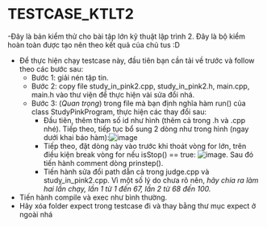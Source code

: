 # TESTCASE_KTLT2
-Đây là bản kiểm thử cho bài tập lớn kỹ thuật lập trình 2. Đây là bộ kiểm hoàn toàn được tạo nên theo kết quả của chủ tus :D
- Để thực hiện chạy testcase này, đầu tiên bạn cần tải về trước và follow theo các bước sau:
    - Bước 1: giải nén tập tin.
    - Bước 2: copy file study_in_pink2.cpp, study_in_pink2.h, main.cpp, main.h vào thư viện để thực hiện vài sửa đổi nhá.
    - Bước 3: (*Quan trọng*) trong file mà bạn định nghĩa hàm run() của class StudyPinkProgram, thực hiện các thay đổi sau:
        - Đầu tiên, thêm tham số id như hình (thêm cả trong .h và .cpp nhé). Tiếp theo, tiếp tục bổ sung 2 dòng như trong hình (ngay dưới khai báo hàm):![image](https://github.com/VuxNx/TESTCASE_KTLT2/assets/158649859/64706743-62dc-4f2b-90ef-b2a651bc116d)
        - Tiếp theo, đặt dòng này vào trước khi thoát vòng for lớn, trên điều kiện break vòng for nếu isStop() == true: ![image](https://github.com/VuxNx/TESTCASE_KTLT2/assets/158649859/59e7819d-4a8d-4e8b-8ab9-f751d9e66007). Sau đó tiến hành comment dòng prinstep().
        - Tiến hành sửa đổi path dẫn cả trong judge.cpp và study_in_pink2.cpp. Vì một số lý do chưa rõ nên, *hãy chia ra làm hai lần chạy, lần 1 từ 1 đến 67, lần 2 từ 68 đến 100.*
- Tiến hành compile và exec như bình thường.
- Hãy xóa folder expect trong testcase đi và thay bằng thư mục expect ở ngoài nhá


